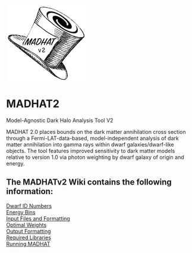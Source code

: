 ![MADHAT v2 logo](https://github.com/MADHATdm/MADHATv2/blob/main/MADHATv2logo_smallest.png)
# MADHAT2
Model-Agnostic Dark Halo Analysis Tool V2

MADHAT 2.0 places bounds on the dark matter annihilation cross section through a Fermi-LAT-data-based, model-independent analysis of dark matter annihilation into gamma rays within dwarf galaxies/dwarf-like objects. The tool features improved sensitivity to dark matter models relative to version 1.0 via photon weighting by dwarf galaxy of origin and energy.

## The MADHATv2 Wiki contains the following information:  
[Dwarf ID Numbers](https://github.com/MADHATdm/MADHATv2/wiki/Dwarf-ID-Numbers)  
[Energy Bins](https://github.com/MADHATdm/MADHATv2/wiki/Energy-Bins)  
[Input Files and Formatting](https://github.com/MADHATdm/MADHATv2/wiki/Input-Files-and-Formatting)  
[Optimal Weights](https://github.com/MADHATdm/MADHATv2/wiki/Optimal-Weights)  
[Output Formatting](https://github.com/MADHATdm/MADHATv2/wiki/Output-Format)  
[Required Libraries](https://github.com/MADHATdm/MADHATv2/wiki/Required-Libraries)  
[Running MADHAT](https://github.com/MADHATdm/MADHATv2/wiki/Running-MADHAT)
